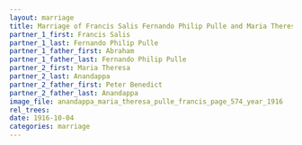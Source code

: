 ```yaml
---
layout: marriage
title: Marriage of Francis Salis Fernando Philip Pulle and Maria Theresa Anandappa
partner_1_first: Francis Salis
partner_1_last: Fernando Philip Pulle
partner_1_father_first: Abraham
partner_1_father_last: Fernando Philip Pulle
partner_2_first: Maria Theresa
partner_2_last: Anandappa
partner_2_father_first: Peter Benedict
partner_2_father_last: Anandappa
image_file: anandappa_maria_theresa_pulle_francis_page_574_year_1916
rel_trees:
date: 1916-10-04
categories: marriage
---
```


